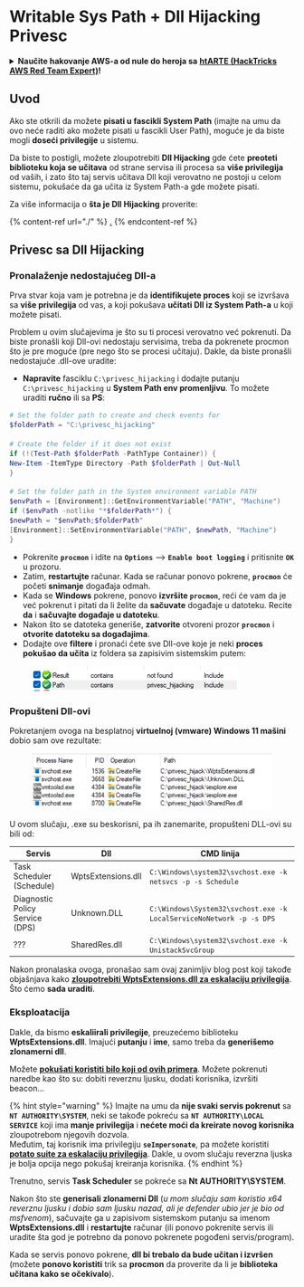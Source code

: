 # Writable Sys Path + Dll Hijacking Privesc

<details>

<summary><strong>Naučite hakovanje AWS-a od nule do heroja sa</strong> <a href="https://training.hacktricks.xyz/courses/arte"><strong>htARTE (HackTricks AWS Red Team Expert)</strong></a><strong>!</strong></summary>

Drugi načini podrške HackTricks-u:

* Ako želite da vidite **vašu kompaniju reklamiranu na HackTricks-u** ili **preuzmete HackTricks u PDF formatu** proverite [**PLANOVE ZA PRIJAVU**](https://github.com/sponsors/carlospolop)!
* Nabavite [**zvanični PEASS & HackTricks swag**](https://peass.creator-spring.com)
* Otkrijte [**Porodicu PEASS**](https://opensea.io/collection/the-peass-family), našu kolekciju ekskluzivnih [**NFT-ova**](https://opensea.io/collection/the-peass-family)
* **Pridružite se** 💬 [**Discord grupi**](https://discord.gg/hRep4RUj7f) ili [**telegram grupi**](https://t.me/peass) ili nas **pratite** na **Twitteru** 🐦 [**@carlospolopm**](https://twitter.com/hacktricks\_live)**.**
* **Podelite svoje hakovanje trikove slanjem PR-ova na** [**HackTricks**](https://github.com/carlospolop/hacktricks) i [**HackTricks Cloud**](https://github.com/carlospolop/hacktricks-cloud) github repozitorijume.

</details>

## Uvod

Ako ste otkrili da možete **pisati u fascikli System Path** (imajte na umu da ovo neće raditi ako možete pisati u fascikli User Path), moguće je da biste mogli **doseći privilegije** u sistemu.

Da biste to postigli, možete zloupotrebiti **Dll Hijacking** gde ćete **preoteti biblioteku koja se učitava** od strane servisa ili procesa sa **više privilegija** od vaših, i zato što taj servis učitava Dll koji verovatno ne postoji u celom sistemu, pokušaće da ga učita iz System Path-a gde možete pisati.

Za više informacija o **šta je Dll Hijacking** proverite:

{% content-ref url="./" %}
[.](./)
{% endcontent-ref %}

## Privesc sa Dll Hijacking

### Pronalaženje nedostajućeg Dll-a

Prva stvar koja vam je potrebna je da **identifikujete proces** koji se izvršava sa **više privilegija** od vas, a koji pokušava **učitati Dll iz System Path-a** u koji možete pisati.

Problem u ovim slučajevima je što su ti procesi verovatno već pokrenuti. Da biste pronašli koji Dll-ovi nedostaju servisima, treba da pokrenete procmon što je pre moguće (pre nego što se procesi učitaju). Dakle, da biste pronašli nedostajuće .dll-ove uradite:

* **Napravite** fasciklu `C:\privesc_hijacking` i dodajte putanju `C:\privesc_hijacking` u **System Path env promenljivu**. To možete uraditi **ručno** ili sa **PS**:
```powershell
# Set the folder path to create and check events for
$folderPath = "C:\privesc_hijacking"

# Create the folder if it does not exist
if (!(Test-Path $folderPath -PathType Container)) {
New-Item -ItemType Directory -Path $folderPath | Out-Null
}

# Set the folder path in the System environment variable PATH
$envPath = [Environment]::GetEnvironmentVariable("PATH", "Machine")
if ($envPath -notlike "*$folderPath*") {
$newPath = "$envPath;$folderPath"
[Environment]::SetEnvironmentVariable("PATH", $newPath, "Machine")
}
```
* Pokrenite **`procmon`** i idite na **`Options`** --> **`Enable boot logging`** i pritisnite **`OK`** u prozoru.
* Zatim, **restartujte** računar. Kada se računar ponovo pokrene, **`procmon`** će početi **snimanje** događaja odmah.
* Kada se **Windows** pokrene, ponovo **izvršite `procmon`**, reći će vam da je već pokrenut i pitati da li želite da **sačuvate** događaje u datoteku. Recite **da** i **sačuvajte događaje u datoteku**.
* Nakon što se datoteka generiše, **zatvorite** otvoreni prozor **`procmon`** i **otvorite datoteku sa događajima**.
* Dodajte ove **filtere** i pronaći ćete sve Dll-ove koje je neki **proces pokušao da učita** iz foldera sa zapisivim sistemskim putem:

<figure><img src="../../../.gitbook/assets/image (942).png" alt=""><figcaption></figcaption></figure>

### Propušteni Dll-ovi

Pokretanjem ovoga na besplatnoj **virtuelnoj (vmware) Windows 11 mašini** dobio sam ove rezultate:

<figure><img src="../../../.gitbook/assets/image (604).png" alt=""><figcaption></figcaption></figure>

U ovom slučaju, .exe su beskorisni, pa ih zanemarite, propušteni DLL-ovi su bili od:

| Servis                         | Dll                | CMD linija                                                           |
| ------------------------------- | ------------------ | -------------------------------------------------------------------- |
| Task Scheduler (Schedule)       | WptsExtensions.dll | `C:\Windows\system32\svchost.exe -k netsvcs -p -s Schedule`          |
| Diagnostic Policy Service (DPS) | Unknown.DLL        | `C:\Windows\System32\svchost.exe -k LocalServiceNoNetwork -p -s DPS` |
| ???                             | SharedRes.dll      | `C:\Windows\system32\svchost.exe -k UnistackSvcGroup`                |

Nakon pronalaska ovoga, pronašao sam ovaj zanimljiv blog post koji takođe objašnjava kako [**zloupotrebiti WptsExtensions.dll za eskalaciju privilegija**](https://juggernaut-sec.com/dll-hijacking/#Windows\_10\_Phantom\_DLL\_Hijacking\_-\_WptsExtensionsdll). Što ćemo **sada uraditi**.

### Eksploatacija

Dakle, da bismo **eskaliirali privilegije**, preuzećemo biblioteku **WptsExtensions.dll**. Imajući **putanju** i **ime**, samo treba da **generišemo zlonamerni dll**.

Možete [**pokušati koristiti bilo koji od ovih primera**](./#creating-and-compiling-dlls). Možete pokrenuti naredbe kao što su: dobiti reverznu ljusku, dodati korisnika, izvršiti beacon...

{% hint style="warning" %}
Imajte na umu da **nije svaki servis pokrenut** sa **`NT AUTHORITY\SYSTEM`**, neki se takođe pokreću sa **`NT AUTHORITY\LOCAL SERVICE`** koji ima **manje privilegija** i **nećete moći da kreirate novog korisnika** zloupotrebom njegovih dozvola.\
Međutim, taj korisnik ima privilegiju **`seImpersonate`**, pa možete koristiti [**potato suite za eskalaciju privilegija**](../roguepotato-and-printspoofer.md). Dakle, u ovom slučaju reverzna ljuska je bolja opcija nego pokušaj kreiranja korisnika.
{% endhint %}

Trenutno, servis **Task Scheduler** se pokreće sa **Nt AUTHORITY\SYSTEM**.

Nakon što ste **generisali zlonamerni Dll** (_u mom slučaju sam koristio x64 reverznu ljusku i dobio sam ljusku nazad, ali je defender ubio jer je bio od msfvenom_), sačuvajte ga u zapisivom sistemskom putanju sa imenom **WptsExtensions.dll** i **restartujte** računar (ili ponovo pokrenite servis ili uradite šta god je potrebno da ponovo pokrenete pogođeni servis/program).

Kada se servis ponovo pokrene, **dll bi trebalo da bude učitan i izvršen** (možete **ponovo koristiti** trik sa **procmon** da proverite da li je **biblioteka učitana kako se očekivalo**).
